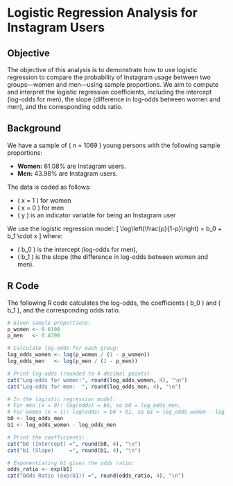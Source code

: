 # Logistic Regression Analysis for Instagram Users

## Objective

The objective of this analysis is to demonstrate how to use logistic regression to compare the probability of Instagram usage between two groups—women and men—using sample proportions. We aim to compute and interpret the logistic regression coefficients, including the intercept (log-odds for men), the slope (difference in log-odds between women and men), and the corresponding odds ratio.

## Background

We have a sample of \( n = 1069 \) young persons with the following sample proportions:
- **Women:** 61.08% are Instagram users.
- **Men:** 43.98% are Instagram users.

The data is coded as follows:
- \( x = 1 \) for women
- \( x = 0 \) for men
- \( y \) is an indicator variable for being an Instagram user

We use the logistic regression model:
\[
\log\left(\frac{p}{1-p}\right) = b_0 + b_1 \cdot x
\]
where:
- \( b_0 \) is the intercept (log-odds for men),
- \( b_1 \) is the slope (the difference in log-odds between women and men).

## R Code

The following R code calculates the log-odds, the coefficients \( b_0 \) and \( b_1 \), and the corresponding odds ratio.

```r
# Given sample proportions:
p_women <- 0.6108
p_men   <- 0.4398

# Calculate log-odds for each group:
log_odds_women <- log(p_women / (1 - p_women))
log_odds_men   <- log(p_men / (1 - p_men))

# Print log-odds (rounded to 4 decimal points)
cat("Log-odds for women:", round(log_odds_women, 4), "\n")
cat("Log-odds for men:  ", round(log_odds_men, 4), "\n")

# In the logistic regression model:
# For men (x = 0): log(odds) = b0, so b0 = log_odds_men.
# For women (x = 1): log(odds) = b0 + b1, so b1 = log_odds_women - log_odds_men.
b0 <- log_odds_men
b1 <- log_odds_women - log_odds_men

# Print the coefficients:
cat("b0 (Intercept) =", round(b0, 4), "\n")
cat("b1 (Slope)     =", round(b1, 4), "\n")

# Exponentiating b1 gives the odds ratio:
odds_ratio <- exp(b1)
cat("Odds Ratio (exp(b1)) =", round(odds_ratio, 4), "\n")
